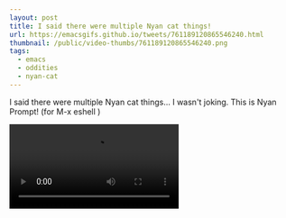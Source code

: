 ```yaml
---
layout: post
title: I said there were multiple Nyan cat things!
url: https://emacsgifs.github.io/tweets/761189120865546240.html
thumbnail: /public/video-thumbs/761189120865546240.png
tags:
  - emacs
  - oddities
  - nyan-cat
---
```


I said there were multiple Nyan cat things... I wasn't joking. This is Nyan Prompt! (for M-x eshell )

<video controls autoplay>
  <source src="/public/videos/761189120865546240.mp4" type="video/mp4">
    Sorry your browser does not support the video tag, maybe time to upgrade?
</video>
